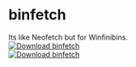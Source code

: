 # binfetch
Its like Neofetch but for Winfinibins.  
[![Download binfetch](https://a.fsdn.com/con/app/sf-download-button)](https://sourceforge.net/projects/binfetch/files/latest/download)  
[![Download binfetch](https://img.shields.io/sourceforge/dt/binfetch.svg)](https://sourceforge.net/projects/binfetch/files/latest/download)  
